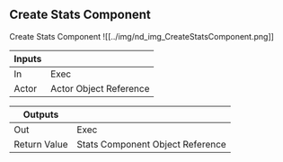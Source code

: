 ## Create Stats Component
Create Stats Component
![[../img/nd_img_CreateStatsComponent.png]]

|Inputs||
|--|--|
| In | Exec |
| Actor | Actor Object Reference |

|Outputs||
|--|--|
| Out | Exec |
| Return Value | Stats Component Object Reference |
